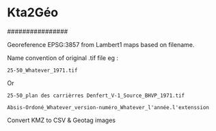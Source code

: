 # Kta2Géo

\################

Georeference EPSG:3857 from Lambert1 maps based on filename.

Name convention of original .tif file eg :

```
25-50_Whatever_1971.tif
```
Or

```
25-50_plan des carrièrres Denfert_V-1_Source_BHVP_1971.tif
```

```
Absis-Ordoné_Whatever_version-numéro_Whatever_l'année.l'extenssion
```

Convert KMZ to CSV & Geotag images

